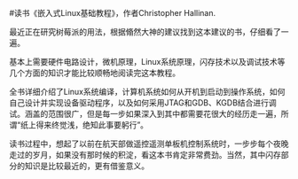 \#读书《嵌入式Linux基础教程》，作者Christopher Hallinan.

最近正在研究树莓派的用法，根据翛然大神的建议找到这本建议的书，仔细看了一遍。

基本上需要硬件电路设计，微机原理，Linux系统原理，闪存技术以及调试技术等几个方面的知识才能比较顺畅地阅读完这本教程。

全书详细介绍了Linux系统编译，计算机系统如何从开机到启动到操作系统，如何自己设计并实现设备驱动程序，以及如何采用JTAG和GDB、KGDB结合进行调试。涵盖的范围很广，但是每一步如果深入到其中都需要花很大的经历走一遍，所谓“纸上得来终觉浅，绝知此事要躬行”。

读书过程中，想起了以前在航天部做遥控遥测单板机控制系统时，一步步每个夜晚走过的岁月，如果没有那时候的积淀，看这本书肯定非常费劲。当然，其中闪存部分的知识是比较最近的，更有借鉴意义。